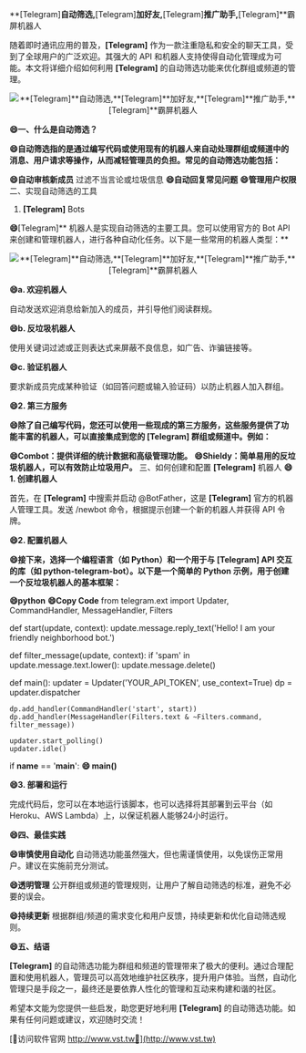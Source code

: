 **[Telegram]**自动筛选,**[Telegram]**加好友,**[Telegram]**推广助手,**[Telegram]**霸屏机器人

随着即时通讯应用的普及，**[Telegram]** 作为一款注重隐私和安全的聊天工具，受到了全球用户的广泛欢迎。其强大的 API 和机器人支持使得自动化管理成为可能。本文将详细介绍如何利用 **[Telegram]** 的自动筛选功能来优化群组或频道的管理。

 <center><img src="https://vst.tw/MP4/tuiguang/png/5.png" alt="**[Telegram]**自动筛选,**[Telegram]**加好友,**[Telegram]**推广助手,**[Telegram]**霸屏机器人"></center>

**😄一、什么是自动筛选？**

**😄自动筛选指的是通过编写代码或使用现有的机器人来自动处理群组或频道中的消息、用户请求等操作，从而减轻管理员的负担。常见的自动筛选功能包括：**

**😄自动审核新成员**
过滤不当言论或垃圾信息
**😄自动回复常见问题**
**😄管理用户权限**
二、实现自动筛选的工具
1. **[Telegram]** Bots

**😄**[Telegram]** 机器人是实现自动筛选的主要工具。您可以使用官方的 Bot API 来创建和管理机器人，进行各种自动化任务。以下是一些常用的机器人类型：**

 <center><img src="https://vst.tw/MP4/tuiguang/png/0.png" alt="**[Telegram]**自动筛选,**[Telegram]**加好友,**[Telegram]**推广助手,**[Telegram]**霸屏机器人"></center>

**😄a. 欢迎机器人**

自动发送欢迎消息给新加入的成员，并引导他们阅读群规。

**😄b. 反垃圾机器人**

使用关键词过滤或正则表达式来屏蔽不良信息，如广告、诈骗链接等。

**😄c. 验证机器人**

要求新成员完成某种验证（如回答问题或输入验证码）以防止机器人加入群组。

**😄2. 第三方服务**

**😄除了自己编写代码，您还可以使用一些现成的第三方服务，这些服务提供了功能丰富的机器人，可以直接集成到您的 **[Telegram]** 群组或频道中。例如：**

**😄Combot：提供详细的统计数据和高级管理功能。**
**😄Shieldy：简单易用的反垃圾机器人，可以有效防止垃圾用户。**
三、如何创建和配置 **[Telegram]** 机器人
**😄1. 创建机器人**

首先，在 **[Telegram]** 中搜索并启动 @BotFather，这是 **[Telegram]** 官方的机器人管理工具。发送 /newbot 命令，根据提示创建一个新的机器人并获得 API 令牌。

**😄2. 配置机器人**

**😄接下来，选择一个编程语言（如 Python）和一个用于与 **[Telegram]** API 交互的库（如 python-telegram-bot）。以下是一个简单的 Python 示例，用于创建一个反垃圾机器人的基本框架：**

**😄python**
**😄Copy Code**
from telegram.ext import Updater, CommandHandler, MessageHandler, Filters

def start(update, context):
    update.message.reply_text('Hello! I am your friendly neighborhood bot.')

def filter_message(update, context):
    if 'spam' in update.message.text.lower():
        update.message.delete()

def main():
    updater = Updater('YOUR_API_TOKEN', use_context=True)
    dp = updater.dispatcher

    dp.add_handler(CommandHandler('start', start))
    dp.add_handler(MessageHandler(Filters.text & ~Filters.command, filter_message))

    updater.start_polling()
    updater.idle()

if __name__ == '__main__':
**😄    main()**

**😄3. 部署和运行**

完成代码后，您可以在本地运行该脚本，也可以选择将其部署到云平台（如 Heroku、AWS Lambda）上，以保证机器人能够24小时运行。

**😄四、最佳实践**

**😄审慎使用自动化**
自动筛选功能虽然强大，但也需谨慎使用，以免误伤正常用户。建议在实施前充分测试。

**😄透明管理**
公开群组或频道的管理规则，让用户了解自动筛选的标准，避免不必要的误会。

**😄持续更新**
根据群组/频道的需求变化和用户反馈，持续更新和优化自动筛选规则。

**😄五、结语**

**[Telegram]** 的自动筛选功能为群组和频道的管理带来了极大的便利。通过合理配置和使用机器人，管理员可以高效地维护社区秩序，提升用户体验。当然，自动化管理只是手段之一，最终还是要依靠人性化的管理和互动来构建和谐的社区。

希望本文能为您提供一些启发，助您更好地利用 **[Telegram]** 的自动筛选功能。如果有任何问题或建议，欢迎随时交流！


[👻访问软件官网 http://www.vst.tw👻](http://www.vst.tw)

